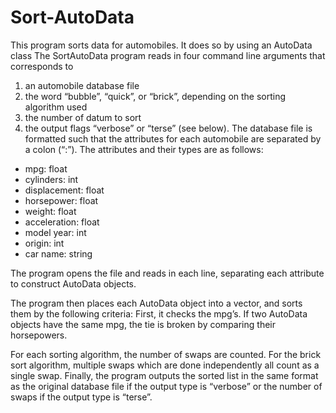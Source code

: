 Sort-AutoData
=============

This program sorts data for automobiles. 
It does so by using an AutoData class 
The SortAutoData program reads in four command line arguments that corresponds to 
1) an automobile database file
2) the word “bubble”, “quick”, or “brick”, depending on the sorting algorithm used
3) the number of datum to sort
4) the output flags “verbose” or “terse” (see below). 
The database file is formatted such that the attributes for each automobile are separated by a colon (“:”). The attributes and their types are as follows:

+ mpg: float
+ cylinders:	int
+ displacement: float
+ horsepower: float
+ weight: float
+ acceleration: float
+ model year: int
+ origin: int
+ car name: string

The program opens the file and reads in each line, separating each attribute to construct AutoData objects. 

The program then places each AutoData object into a vector, and sorts them by the following criteria: 
First, it checks the mpg’s.
If two AutoData objects have the same mpg, the tie is broken by comparing their horsepowers.

For each sorting algorithm, the number of swaps are counted. For the brick sort algorithm, multiple swaps which are done independently all count as a single swap.
Finally, the program outputs the sorted list in the same format as the original database file if the output type is “verbose” or the number of swaps if the output type is “terse”.


